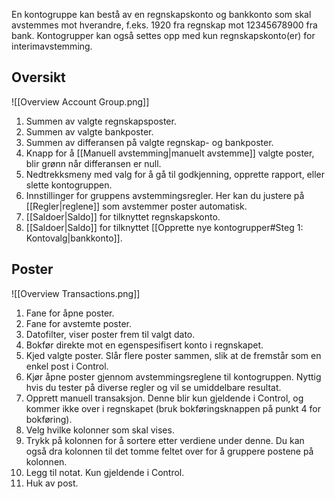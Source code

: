 En kontogruppe kan bestå av en regnskapskonto og bankkonto som skal avstemmes mot hverandre, f.eks. 1920 fra regnskap mot 12345678900 fra bank. Kontogrupper kan også settes opp med kun regnskapskonto(er) for interimavstemming.

## Oversikt
![[Overview Account Group.png]]

1. Summen av valgte regnskapsposter.
2. Summen av valgte bankposter.
3. Summen av differansen på valgte regnskap- og bankposter.
4. Knapp for å [[Manuell avstemming|manuelt avstemme]] valgte poster, blir grønn når differansen er null.
5. Nedtrekksmeny med valg for å gå til godkjenning, opprette rapport, eller slette kontogruppen.
6. Innstillinger for gruppens avstemmingsregler. Her kan du justere på [[Regler|reglene]] som avstemmer poster automatisk.
7. [[Saldoer|Saldo]] for tilknyttet regnskapskonto.
8. [[Saldoer|Saldo]] for tilknyttet [[Opprette nye kontogrupper#Steg 1: Kontovalg|bankkonto]].


## Poster

![[Overview Transactions.png]]

1. Fane for åpne poster.
2. Fane for avstemte poster.
3. Datofilter, viser poster frem til valgt dato.
4. Bokfør direkte mot en egenspesifisert konto i regnskapet.
5. Kjed valgte poster. Slår flere poster sammen, slik at de fremstår som en enkel post i Control.
6. Kjør åpne poster gjennom avstemmingsreglene til kontogruppen. Nyttig hvis du tester på diverse regler og vil se umiddelbare resultat.
7. Opprett manuell transaksjon. Denne blir kun gjeldende i Control, og kommer ikke over i regnskapet (bruk bokføringsknappen på punkt 4 for bokføring).
8. Velg hvilke kolonner som skal vises.
9. Trykk på kolonnen for å sortere etter verdiene under denne. Du kan også dra kolonnen til det tomme feltet over for å gruppere postene på kolonnen.
10. Legg til notat. Kun gjeldende i Control.
11. Huk av post.